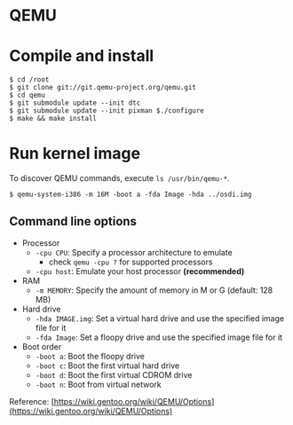 QEMU
====

# Compile and install

```shell
$ cd /root
$ git clone git://git.qemu-project.org/qemu.git
$ cd qemu
$ git submodule update --init dtc
$ git submodule update --init pixman $./configure
$ make && make install
```

# Run kernel image

To discover QEMU commands, execute `ls /usr/bin/qemu-*`.

```shell
$ qemu-system-i386 -m 16M -boot a -fda Image -hda ../osdi.img
```

## Command line options

- Processor
  - `-cpu CPU`: Specify a processor architecture to emulate
    - check `qemu -cpu ?` for supported processors
  - `-cpu host`: Emulate your host processor **(recommended)**
- RAM
  - `-m MEMORY`: Specify the amount of memory in M or G (default: 128 MB)
- Hard drive
  - `-hda IMAGE.img`: Set a virtual hard drive and use the specified image file for it
  - `-fda Image`: Set a floopy drive and use the specified image file for it
- Boot order
  - `-boot a`: Boot the floopy drive
  - `-boot c`: Boot the first virtual hard drive
  - `-boot d`: Boot the first virtual CDROM drive
  - `-boot n`: Boot from virtual network

Reference: [https://wiki.gentoo.org/wiki/QEMU/Options](https://wiki.gentoo.org/wiki/QEMU/Options)
